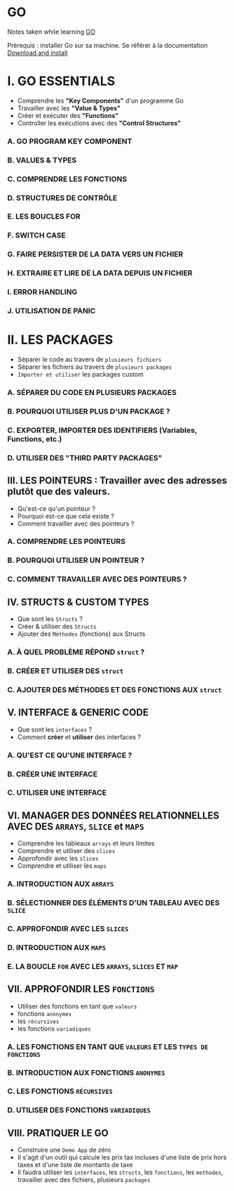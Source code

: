 # GO

Notes taken while learning [GO](https://go.dev/)

Prérequis : installer Go sur sa machine. Se référer à la documentation [Download and install](https://go.dev/doc/install)

# I. GO ESSENTIALS

* Comprendre les **"Key Components"** d'un programme Go
* Travailler avec les **"Value & Types"**
* Créer et exécuter des **"Functions"**
* Controller les exécutions avec des **"Control Structures"**

### A. GO PROGRAM KEY COMPONENT
### B. VALUES & TYPES
### C. COMPRENDRE LES FONCTIONS
### D. STRUCTURES DE CONTRÔLE
### E. LES BOUCLES FOR
### F. SWITCH CASE
### G. FAIRE PERSISTER DE LA DATA VERS UN FICHIER
### H. EXTRAIRE ET LIRE DE LA DATA DEPUIS UN FICHIER
### I. ERROR HANDLING
### J. UTILISATION DE PANIC

# II. LES PACKAGES

* Séparer le code au travers de `plusieurs fichiers`
* Séparer les fichiers au travers de `plusieurs packages`
* `Importer et utiliser` les packages custom

### A. SÉPARER DU CODE EN PLUSIEURS PACKAGES
### B. POURQUOI UTILISER PLUS D'UN PACKAGE ?
### C. EXPORTER, IMPORTER DES IDENTIFIERS (Variables, Functions, etc.)
### D. UTILISER DES "THIRD PARTY PACKAGES"

## III. LES POINTEURS : Travailler avec des adresses plutôt que des valeurs.

* Qu'est-ce qu'un pointeur ?
* Pourquoi est-ce que cela existe ?
* Comment travailler avec des pointeurs ?

### A. COMPRENDRE LES POINTEURS 
### B. POURQUOI UTILISER UN POINTEUR ? 
### C. COMMENT TRAVAILLER AVEC DES POINTEURS ?

## IV. STRUCTS & CUSTOM TYPES

* Que sont les `Structs` ?
* Créer & utiliser des `Structs`
* Ajouter des `Méthodes` (fonctions) aux Structs

### A. À QUEL PROBLÈME RÉPOND `struct` ?
### B. CRÉER ET UTILISER DES `struct`
### C. AJOUTER DES MÉTHODES ET DES FONCTIONS AUX `struct`

## V. INTERFACE & GENERIC CODE

* Que sont les `interfaces` ?
* Comment **créer** et **utiliser** des interfaces ?

### A. QU'EST CE QU'UNE INTERFACE ?
### B. CRÉER UNE INTERFACE
### C. UTILISER UNE INTERFACE

## VI. MANAGER DES DONNÉES RELATIONNELLES AVEC DES `ARRAYS`, `SLICE` et `MAPS`

* Comprendre les tableaux `arrays` et leurs limites
* Comprendre et utiliser des `slices`
* Approfondir avec les `slices`
* Comprendre et utiliser les `maps`

### A. INTRODUCTION AUX `ARRAYS`
### B. SÉLECTIONNER DES ÉLÉMENTS D'UN TABLEAU AVEC DES `SLICE`
### C. APPROFONDIR AVEC LES `SLICES`
### D. INTRODUCTION AUX `MAPS`
### E. LA BOUCLE `FOR` AVEC LES `ARRAYS`, `SLICES` ET `MAP`

## VII. APPROFONDIR LES `FONCTIONS`

* Utiliser des fonctions en tant que `valeurs`
* fonctions `anonymes`
* les `récursives`
* les fonctions `variadiques`

### A. LES FONCTIONS EN TANT QUE `VALEURS` ET LES `TYPES DE FONCTIONS`
### B. INTRODUCTION AUX FONCTIONS `ANONYMES`
### C. LES FONCTIONS `RÉCURSIVES`
### D. UTILISER DES FONCTIONS `VARIADIQUES`

## VIII. PRATIQUER LE GO 

* Construire une `Demo App` de zéro
* Il s'agit d'un outil qui calcule les prix tax incluses d'une liste de prix hors taxes et d'une liste de montants de taxe
* Il faudra utiliser les `interfaces`, les `structs`, les `fonctions`, les `methodes`,  
travailler avec des fichiers, plusieurs `packages`
